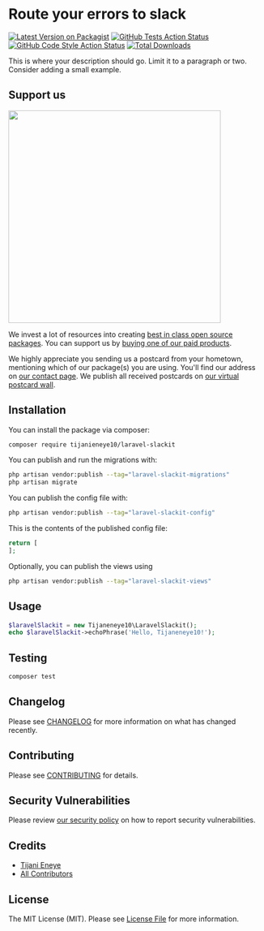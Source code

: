 # Route your errors to slack

[![Latest Version on Packagist](https://img.shields.io/packagist/v/tijanieneye10/laravel-slackit.svg?style=flat-square)](https://packagist.org/packages/tijanieneye10/laravel-slackit)
[![GitHub Tests Action Status](https://img.shields.io/github/actions/workflow/status/tijanieneye10/laravel-slackit/run-tests.yml?branch=main&label=tests&style=flat-square)](https://github.com/tijanieneye10/laravel-slackit/actions?query=workflow%3Arun-tests+branch%3Amain)
[![GitHub Code Style Action Status](https://img.shields.io/github/actions/workflow/status/tijanieneye10/laravel-slackit/fix-php-code-style-issues.yml?branch=main&label=code%20style&style=flat-square)](https://github.com/tijanieneye10/laravel-slackit/actions?query=workflow%3A"Fix+PHP+code+style+issues"+branch%3Amain)
[![Total Downloads](https://img.shields.io/packagist/dt/tijanieneye10/laravel-slackit.svg?style=flat-square)](https://packagist.org/packages/tijanieneye10/laravel-slackit)

This is where your description should go. Limit it to a paragraph or two. Consider adding a small example.

## Support us

[<img src="https://github-ads.s3.eu-central-1.amazonaws.com/laravel-slackit.jpg?t=1" width="419px" />](https://spatie.be/github-ad-click/laravel-slackit)

We invest a lot of resources into creating [best in class open source packages](https://spatie.be/open-source). You can support us by [buying one of our paid products](https://spatie.be/open-source/support-us).

We highly appreciate you sending us a postcard from your hometown, mentioning which of our package(s) you are using. You'll find our address on [our contact page](https://spatie.be/about-us). We publish all received postcards on [our virtual postcard wall](https://spatie.be/open-source/postcards).

## Installation

You can install the package via composer:

```bash
composer require tijanieneye10/laravel-slackit
```

You can publish and run the migrations with:

```bash
php artisan vendor:publish --tag="laravel-slackit-migrations"
php artisan migrate
```

You can publish the config file with:

```bash
php artisan vendor:publish --tag="laravel-slackit-config"
```

This is the contents of the published config file:

```php
return [
];
```

Optionally, you can publish the views using

```bash
php artisan vendor:publish --tag="laravel-slackit-views"
```

## Usage

```php
$laravelSlackit = new Tijaneneye10\LaravelSlackit();
echo $laravelSlackit->echoPhrase('Hello, Tijaneneye10!');
```

## Testing

```bash
composer test
```

## Changelog

Please see [CHANGELOG](CHANGELOG.md) for more information on what has changed recently.

## Contributing

Please see [CONTRIBUTING](CONTRIBUTING.md) for details.

## Security Vulnerabilities

Please review [our security policy](../../security/policy) on how to report security vulnerabilities.

## Credits

- [Tijani Eneye](https://github.com/Tijanieneye10)
- [All Contributors](../../contributors)

## License

The MIT License (MIT). Please see [License File](LICENSE.md) for more information.
